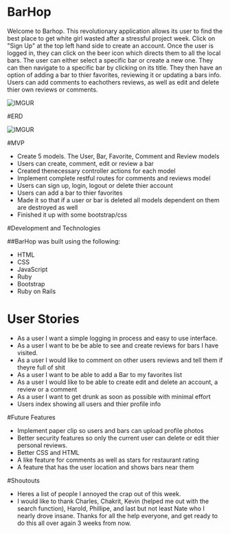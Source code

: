# BarHop
Welcome to Barhop. This revolutionary application allows its user to find the best place to get white girl wasted after a stressful project week. Click on "Sign Up" at the top left hand side to create an account. Once the user is logged in, they can click on the beer icon which directs them to all the local bars. The user can either select a specific bar or create a new one. They can then navigate to a specific bar by clicking on its title. They then have an option of adding a bar to thier favorites, reviewing it or updating a bars info. Users can add comments to eachothers reviews, as well as edit and delete thier own reviews or comments.


![IMGUR](https://i.imgur.com/jGb6R3B.png "Barpic")



#ERD

![IMGUR](https://i.imgur.com/kW8WjtU.png "Pic")



#MVP
- Create 5 models. The User, Bar, Favorite, Comment and Review models
- Users can create, comment, edit or review a bar
- Created thenecessary controller actions for each model
- Implement complete restful routes for comments and reviews model
- Users can sign up, login, logout or delete thier account
- Users can add a bar to thier favorites
- Made it so that if a user or bar is deleted all models dependent on them are destroyed as well
- Finished it up with some bootstrap/css



#Development and Technologies

##BarHop was built using the following:

- HTML
- CSS
- JavaScript
- Ruby
- Bootstrap 
- Ruby on Rails 


# User Stories
- As a user I want a simple logging in process and easy to use interface.
- As a user I want to be be able to see and create reviews for bars I have visited.
- As a user I would like to comment on other users reviews and tell them if theyre full of shit
- As a user I want to be able to add a Bar to my favorites list
- As a user I would like to be able to create edit and delete an account, a review or a comment
- As a user I want to get drunk as soon as possible with minimal effort
- Users index showing all users and thier profile info


#Future Features
- Implement paper clip so users and bars can upload profile photos
- Better security features so only the current user can delete or edit thier personal reviews. 
- Better CSS and HTML 
- A like feature for comments as well as stars for restaurant rating
- A feature that has the user location and shows bars near them 



#Shoutouts
- Heres a list of people I annoyed the crap out of this week.
- I would like to thank Charles, Chakrit, Kevin (helped me out with the search function), Harold, Phillipe, and last but not least Nate who I nearly drove insane. Thanks for all the help everyone, and get ready to do this all over again 3 weeks from now.